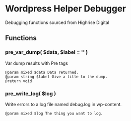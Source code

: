 
# Wordpress Helper Debugger
Debugging functions sourced from Highrise Digital 

## Functions

### pre_var_dump( $data, $label = '' )
Var dump results with Pre tags

```
@param mixed $data Data returned.
@param string $label Give a title to the dump.
@return void

```

### pre_write_log( $log )
Write errors to a log file named debug.log in wp-content.

```
@param mixed $log The thing you want to log.

```
